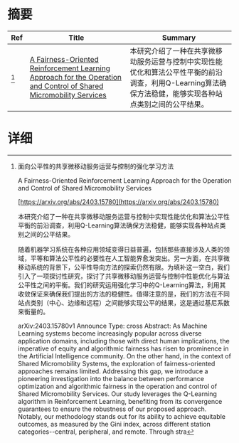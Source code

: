 # 摘要

| Ref | Title | Summary |
| --- | --- | --- |
| [^1] | [A Fairness-Oriented Reinforcement Learning Approach for the Operation and Control of Shared Micromobility Services](https://arxiv.org/abs/2403.15780) | 本研究介绍了一种在共享微移动服务运营与控制中实现性能优化和算法公平性平衡的前沿调查，利用Q-Learning算法确保方法稳健，能够实现各种站点类别之间的公平结果。 |

# 详细

[^1]: 面向公平性的共享微移动服务运营与控制的强化学习方法

    A Fairness-Oriented Reinforcement Learning Approach for the Operation and Control of Shared Micromobility Services

    [https://arxiv.org/abs/2403.15780](https://arxiv.org/abs/2403.15780)

    本研究介绍了一种在共享微移动服务运营与控制中实现性能优化和算法公平性平衡的前沿调查，利用Q-Learning算法确保方法稳健，能够实现各种站点类别之间的公平结果。

    

    随着机器学习系统在各种应用领域变得日益普遍，包括那些直接涉及人类的领域，平等和算法公平性的必要性在人工智能界愈发突出。另一方面，在共享微移动系统的背景下，公平性导向方法的探索仍然有限。为填补这一空白，我们引入了一项探讨性研究，探讨了共享微移动服务运营与控制中性能优化与算法公平性之间的平衡。我们的研究运用强化学习中的Q-Learning算法，利用其收敛保证来确保我们提出的方法的稳健性。值得注意的是，我们的方法在不同站点类别（中心、边缘和远程）之间能够实现公平的结果，这是通过基尼系数来衡量的。

    arXiv:2403.15780v1 Announce Type: cross  Abstract: As Machine Learning systems become increasingly popular across diverse application domains, including those with direct human implications, the imperative of equity and algorithmic fairness has risen to prominence in the Artificial Intelligence community. On the other hand, in the context of Shared Micromobility Systems, the exploration of fairness-oriented approaches remains limited. Addressing this gap, we introduce a pioneering investigation into the balance between performance optimization and algorithmic fairness in the operation and control of Shared Micromobility Services. Our study leverages the Q-Learning algorithm in Reinforcement Learning, benefiting from its convergence guarantees to ensure the robustness of our proposed approach. Notably, our methodology stands out for its ability to achieve equitable outcomes, as measured by the Gini index, across different station categories--central, peripheral, and remote. Through stra
    

